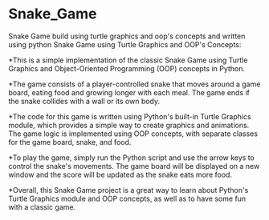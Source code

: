 # Snake_Game
Snake Game build using turtle graphics and oop's concepts and written using python
Snake Game using Turtle Graphics and OOP's Concepts:

*This is a simple implementation of the classic Snake Game using Turtle Graphics and Object-Oriented Programming (OOP) concepts in Python.

*The game consists of a player-controlled snake that moves around a game board, eating food and growing longer with each meal. The game ends if the snake collides with a wall or its own body.

*The code for this game is written using Python's built-in Turtle Graphics module, which provides a simple way to create graphics and animations. The game logic is implemented using OOP concepts, with separate classes for the game board, snake, and food.

*To play the game, simply run the Python script and use the arrow keys to control the snake's movements. The game board will be displayed on a new window and the score will be updated as the snake eats more food.

*Overall, this Snake Game project is a great way to learn about Python's Turtle Graphics module and OOP concepts, as well as to have some fun with a classic game.
